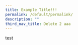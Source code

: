 ```yaml
---
title: Example Title!!!
permalink: /default/permalink/
description: ""
third_nav_title: Delete 2 aaa
---
```

test